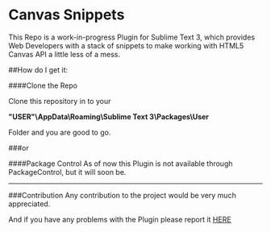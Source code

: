 Canvas Snippets
===============

This Repo is a work-in-progress Plugin for Sublime Text 3, which provides Web Developers with a stack of snippets to make working with HTML5 Canvas API a little less of a mess.

##How do I get it:

####Clone the Repo

Clone this repository in to your

**"USER"\AppData\Roaming\Sublime Text 3\Packages\User**

Folder and you are good to go.

###or

####Package Control
As of now this Plugin is not available through PackageControl, but it will soon be.

----

###Contribution
Any contribution to the project would be very much appreciated.

And if you have any problems with the Plugin please report it [HERE](https://github.com/skadimoolam/Canvas-Snippets/issues)